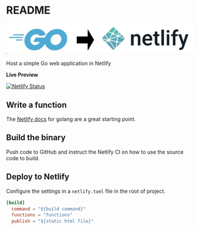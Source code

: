 # README
![](logo.jpeg)

Host a simple Go web application in Netlify

**Live Preview**

[![Netlify Status](https://api.netlify.com/api/v1/badges/575f6c75-113a-4512-879b-2dd4f888547f/deploy-status)](https://app.netlify.com/sites/go-netlify-app/deploys)

## Write a function

The [Netlify docs](https://docs.netlify.com/functions/build-with-go/) for golang are a great starting point.

## Build the binary
Push code to GitHub and instruct the Netlify CI on how to use the source code to build.

## Deploy to Netlify
Configure the settings in a `netlify.toml` file in the root of project.

```toml
[build]
  command = "${build command}"
  functions = "functions"
  publish = "${static html file}"
```